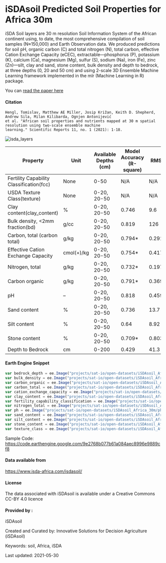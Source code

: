 # iSDAsoil Predicted Soil Properties for Africa 30m

iSDA Soil layers are 30 m resolution Soil Information System of the African continent using, to date, the most comprehensive compilation of soil samples (N≈150,000) and Earth Observation data. We produced predictions for soil pH, organic carbon (C) and total nitrogen (N), total carbon, effective Cation Exchange Capacity (eCEC), extractable—phosphorus (P), potassium (K), calcium (Ca), magnesium (Mg), sulfur (S), sodium (Na), iron (Fe), zinc (Zn)—silt, clay and sand, stone content, bulk density and depth to bedrock, at three depths (0, 20 and 50 cm) and using 2-scale 3D Ensemble Machine Learning framework implemented in the mlr (Machine Learning in R) package.

You can [read the paper here](https://www.nature.com/articles/s41598-021-85639-y)

#### Citation

```
Hengl, Tomislav, Matthew AE Miller, Josip Križan, Keith D. Shepherd, Andrew Sila, Milan Kilibarda, Ognjen Antonijević
et al. "African soil properties and nutrients mapped at 30 m spatial resolution using two-scale ensemble machine
learning." Scientific Reports 11, no. 1 (2021): 1-18.
```

![isda_layers](https://user-images.githubusercontent.com/6677629/120118704-80acf200-c159-11eb-9728-d31a7db7b15c.gif)


|Property                                |Unit      |Available Depths (cm)|Model Accuracy (R-square)|RMSE  |
|----------------------------------------|----------|---------------------|-------------------------|------|
|Fertility Capability Classification(fcc)|None      |0-50                 |N/A                      |N/A   |
|USDA Texture Class(texture)             |None      |0-20, 20-50          |N/A                      |N/A   |
|Clay content(clay_content)              |%         |0-20, 20-50          |0.746                    |9.6   |
|Bulk density, <2mm fraction(bd)         |g/cc      |0-20, 20-50          |0.819                    |126   |
|Carbon, total (carbon total)            |g/kg      |0-20, 20-50          |0.794*                   |0.291*|
|Effective Cation Exchange Capacity      |cmol(+)/kg|0-20, 20-50          |0.754*                   |0.417*|
|Nitrogen, total                         |g/kg      |0-20, 20-50          |0.732*                   |0.197*|
|Carbon organic                          |g/kg      |0-20, 20-50          |0.791*                   |0.369*|
|pH                                      |–         |0-20, 20-50          |0.818                    |0.459 |
|Sand content                            |%         |0-20, 20-50          |0.736                    |13.7  |
|Silt content                            |%         |0-20, 20-50          |0.64                     |8.92  |
|Stone content                           |%         |0-20, 20-50          |0.709*                   |0.803*|
|Depth to Bedrock                        |cm        |0-200                |0.429                    |41.3  |


#### Earth Engine Snippet

```js
var bedrock_depth = ee.Image("projects/sat-io/open-datasets/iSDAsoil_Africa_30m/bedrock_depth");
var bulk_density = ee.Image("projects/sat-io/open-datasets/iSDAsoil_Africa_30m/bulk_density");
var carbon_organic = ee.Image("projects/sat-io/open-datasets/iSDAsoil_Africa_30m/carbon_organic");
var carbon_total = ee.Image("projects/sat-io/open-datasets/iSDAsoil_Africa_30m/carbon_total");
var cation_exchange_capacity = ee.Image("projects/sat-io/open-datasets/iSDAsoil_Africa_30m/cation_exchange_capacity");
var clay_content = ee.Image("projects/sat-io/open-datasets/iSDAsoil_Africa_30m/clay_content");
var fertility_capability_classification = ee.Image("projects/sat-io/open-datasets/iSDAsoil_Africa_30m/fcc");
var nitrogen_total = ee.Image("projects/sat-io/open-datasets/iSDAsoil_Africa_30m/nitrogen_total");
var ph = ee.Image("projects/sat-io/open-datasets/iSDAsoil_Africa_30m/ph");
var sand_content = ee.Image("projects/sat-io/open-datasets/iSDAsoil_Africa_30m/sand_content");
var silt_content = ee.Image("projects/sat-io/open-datasets/iSDAsoil_Africa_30m/silt_content");
var stone_content = ee.Image("projects/sat-io/open-datasets/iSDAsoil_Africa_30m/stone_content");
var texture_class = ee.Image("projects/sat-io/open-datasets/iSDAsoil_Africa_30m/texture_class");
```

Sample Code: https://code.earthengine.google.com/9e2768b077b61a084aec8996e9889cf8

#### Data available from
https://www.isda-africa.com/isdasoil/

#### License
The data associated with iSDAsoil is available under a Creative Commons CC-BY 4.0 licence

#### Provided by :
iSDAsoil

Created and Curated by: Innovative Solutions for Decision Agriculture (iSDAsoil)

Keywords: soil, Africa, iSDA

Last updated: 2021-05-30
